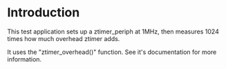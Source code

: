 # Introduction

This test application sets up a ztimer_periph at 1MHz, then measures 1024
times how much overhead ztimer adds.

It uses the "ztimer_overhead()" function. See it's documentation for more
information.
